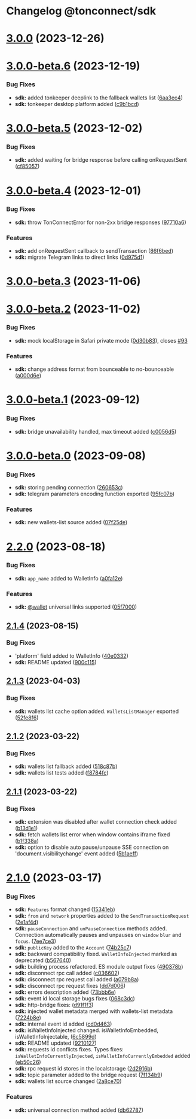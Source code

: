 # Changelog @tonconnect/sdk 

# [3.0.0](https://github.com/ton-connect/sdk/compare/sdk-3.0.0-beta.6...sdk-3.0.0) (2023-12-26)



# [3.0.0-beta.6](https://github.com/ton-connect/sdk/compare/sdk-3.0.0-beta.5...sdk-3.0.0-beta.6) (2023-12-19)


### Bug Fixes

* **sdk:** added tonkeeper deeplink to the fallback wallets list ([6aa3ec4](https://github.com/ton-connect/sdk/commit/6aa3ec46283d9e962f8be7e28c2ab6529828a1f2))
* **sdk:** tonkeeper desktop platform added ([c9b1bcd](https://github.com/ton-connect/sdk/commit/c9b1bcddc71a29926368ce2079fb7c4b602d27f6))



# [3.0.0-beta.5](https://github.com/ton-connect/sdk/compare/sdk-3.0.0-beta.4...sdk-3.0.0-beta.5) (2023-12-02)


### Bug Fixes

* **sdk:** added waiting for bridge response before calling onRequestSent ([cf85057](https://github.com/ton-connect/sdk/commit/cf850572feef8d9720aba062fd6b1d76037ceb93))



# [3.0.0-beta.4](https://github.com/ton-connect/sdk/compare/sdk-3.0.0-beta.3...sdk-3.0.0-beta.4) (2023-12-01)


### Bug Fixes

* **sdk:** throw TonConnectError for non-2xx bridge responses ([97710a6](https://github.com/ton-connect/sdk/commit/97710a6d38e347c13799c9973f26ec10d48337f4))


### Features

* **sdk:** add onRequestSent callback to sendTransaction ([86f6bed](https://github.com/ton-connect/sdk/commit/86f6bed7dc03c7c156862cccdad1218cef5b33c9))
* **sdk:** migrate Telegram links to direct links ([0d975d1](https://github.com/ton-connect/sdk/commit/0d975d1bfe0a5ffb6996f8c4dc31cf0cf90aa5f7))



# [3.0.0-beta.3](https://github.com/ton-connect/sdk/compare/sdk-3.0.0-beta.2...sdk-3.0.0-beta.3) (2023-11-06)



# [3.0.0-beta.2](https://github.com/ton-connect/sdk/compare/sdk-3.0.0-beta.1...sdk-3.0.0-beta.2) (2023-11-02)


### Bug Fixes

* **sdk:** mock localStorage in Safari private mode ([0d30b83](https://github.com/ton-connect/sdk/commit/0d30b8399a188de6ae9dc9dbd952639a761d3c06)), closes [#93](https://github.com/ton-connect/sdk/issues/93)


### Features

* **sdk:** change address format from bounceable to no-bounceable ([a000d6e](https://github.com/ton-connect/sdk/commit/a000d6ed6974babdbb335b47e0221c852890cb26))



# [3.0.0-beta.1](https://github.com/ton-connect/sdk/compare/sdk-3.0.0-beta.0...sdk-3.0.0-beta.1) (2023-09-12)


### Bug Fixes

* **sdk:** bridge unavailability handled, max timeout added ([c0056d5](https://github.com/ton-connect/sdk/commit/c0056d5df16c15fc17bdd6e6bf119ff6c8cd60dc))



# [3.0.0-beta.0](https://github.com/ton-connect/sdk/compare/sdk-2.2.0...sdk-3.0.0-beta.0) (2023-09-08)


### Bug Fixes

* **sdk:** storing pending connection ([260653c](https://github.com/ton-connect/sdk/commit/260653c4ccb9acef09d1c983a1207d5957b6de80))
* **sdk:** telegram parameters encoding function exported ([95fc07b](https://github.com/ton-connect/sdk/commit/95fc07b399d808ab99b07804ecf7bbc9963730f8))


### Features

* **sdk:** new wallets-list source added ([07f25de](https://github.com/ton-connect/sdk/commit/07f25de8910d8efb9d972a2f64c4375aaf579c99))



# [2.2.0](https://github.com/ton-connect/sdk/compare/sdk-2.1.4...sdk-2.2.0) (2023-08-18)


### Bug Fixes

* **sdk:** `app_name` added to WalletInfo ([a0fa12e](https://github.com/ton-connect/sdk/commit/a0fa12ebb976f385a3f870a3b551fb74fc591136))


### Features

* **sdk:** [@wallet](https://github.com/wallet) universal links supported ([05f7000](https://github.com/ton-connect/sdk/commit/05f70005523808694bcb985584f49b6eb039b1b3))



## [2.1.4](https://github.com/ton-connect/sdk/compare/sdk-2.1.3...sdk-2.1.4) (2023-08-15)


### Bug Fixes

* 'platform' field added to WalletInfo ([40e0332](https://github.com/ton-connect/sdk/commit/40e0332a37886baef6aaa9942a8fad7a2e29d78b))
* **sdk:** README updated ([900c115](https://github.com/ton-connect/sdk/commit/900c115bd71aa631026f60e55632e03d7b185784))



## [2.1.3](https://github.com/ton-connect/sdk/compare/sdk-2.1.2...sdk-2.1.3) (2023-04-03)


### Bug Fixes

* **sdk:** wallets list cache option added. `WalletsListManager` exported ([52fe8f6](https://github.com/ton-connect/sdk/commit/52fe8f6ecd8890b05382520b91587877cae882ae))



## [2.1.2](https://github.com/ton-connect/sdk/compare/sdk-2.1.1...sdk-2.1.2) (2023-03-22)


### Bug Fixes

* **sdk:** wallets list fallback added ([518c87b](https://github.com/ton-connect/sdk/commit/518c87b9c5a5f9c41626ba352414e0392d28d681))
* **sdk:** wallets list tests added ([f8784fc](https://github.com/ton-connect/sdk/commit/f8784fc8971053490098d6946b6fead964f1ad85))



## [2.1.1](https://github.com/ton-connect/sdk/compare/sdk-2.1.0...sdk-2.1.1) (2023-03-22)


### Bug Fixes

* **sdk:** extension was disabled after wallet connection check added ([b13d1e1](https://github.com/ton-connect/sdk/commit/b13d1e15428b1f05ab71d3f2412e94e3f4f12415))
* **sdk:** fetch wallets list error when window contains iframe fixed ([b1f338a](https://github.com/ton-connect/sdk/commit/b1f338a34159b7c3251271a38a3579cc6b7a2a84))
* **sdk:** option to disable auto pause/unpause SSE connection on 'document.visibilitychange' event added ([5b1aeff](https://github.com/ton-connect/sdk/commit/5b1aeff0827722d84c7a675046b9484a222a7e7e))



# [2.1.0](https://github.com/ton-connect/sdk/compare/sdk-2.0.7...sdk-2.1.0) (2023-03-17)


### Bug Fixes

* **sdk:** `Features` format changed ([15341eb](https://github.com/ton-connect/sdk/commit/15341eb99c01c69c75a3070ab9b13188c77b78be))
* **sdk:** `from` and `network` properties added to the `SendTransactionRequest` ([2e1af4d](https://github.com/ton-connect/sdk/commit/2e1af4d278ea128e6c0437d429e9c2cc97747bf9))
* **sdk:** `pauseConnection` and `unPauseConnection`  methods added. Connection automatically pauses and unpauses on `window` `blur` and `focus`. ([7ee7ce3](https://github.com/ton-connect/sdk/commit/7ee7ce3351b1943123353bab950a91108fb98cbd))
* **sdk:** `publicKey` added to the `Account` ([74b25c7](https://github.com/ton-connect/sdk/commit/74b25c7f3acd892214287907c80915d88c548768))
* **sdk:** backward compatibility fixed. `WalletInfoInjected` marked as deprecated ([b567640](https://github.com/ton-connect/sdk/commit/b5676403a7c8e980c1e5bd24c5e9afa93c876d75))
* **sdk:** building process refactored. ES module output fixes ([490378b](https://github.com/ton-connect/sdk/commit/490378be5db130970a8a066440ca2d1df74606af))
* **sdk:** disconnect rpc call added ([c036602](https://github.com/ton-connect/sdk/commit/c0366026b16156d69596a84771a1f0d669bda746))
* **sdk:** disconnect rpc request call added ([a079b8a](https://github.com/ton-connect/sdk/commit/a079b8a5870136b19be65b33361b812edc92719f))
* **sdk:** disconnect rpc request fixes ([dd7d006](https://github.com/ton-connect/sdk/commit/dd7d0068faff517f5dd9fe9858b39b10a360f93a))
* **sdk:** errors description added ([73bbb6e](https://github.com/ton-connect/sdk/commit/73bbb6ef4590ba10661a2f1e26f97201ba571892))
* **sdk:** event id local storage bugs fixes ([068c3dc](https://github.com/ton-connect/sdk/commit/068c3dc13e5923c174a86099f6e26abec6154810))
* **sdk:** http-bridge fixes: ([d91f1f3](https://github.com/ton-connect/sdk/commit/d91f1f3d3231dc0b87386b413e8b9e50f3d4ae26))
* **sdk:** injected wallet metadata merged with wallets-list metadata ([7224b8e](https://github.com/ton-connect/sdk/commit/7224b8ecddf60e68137a57ef435a130e499f776f))
* **sdk:** internal event id added ([cd0d463](https://github.com/ton-connect/sdk/commit/cd0d4631d54f9fbcbc5b26d48752bd221a8b1e30))
* **sdk:** isWalletInfoInjected changed. isWalletInfoEmbedded, isWalletInfoInjectable, ([6c5899d](https://github.com/ton-connect/sdk/commit/6c5899d30cfed92c2fe24e2832a120c1b3e50821))
* **sdk:** README updated ([9210127](https://github.com/ton-connect/sdk/commit/921012740963410d106d5b04d8309b9c30f8b2f4))
* **sdk:** requests id conflicts fixes. Types fixes: `isWalletInfoCurrentlyInjected`, `isWalletInfoCurrentlyEmbedded` added ([eb50c26](https://github.com/ton-connect/sdk/commit/eb50c26b72a4bc91ad921dac3a7686431353b36f))
* **sdk:** rpc request id stores in the localstorage ([2d2916b](https://github.com/ton-connect/sdk/commit/2d2916b44f5c59608b925188116884171bf61b06))
* **sdk:** topic parameter added to the bridge request ([7f134b9](https://github.com/ton-connect/sdk/commit/7f134b982e5540775b4401a5254e38f45b56c6b8))
* **sdk:** wallets list source changed ([2a8ce70](https://github.com/ton-connect/sdk/commit/2a8ce700144039ba1ae4bae315363f819cdbccf2))


### Features

* **sdk:** universal connection method added ([db62787](https://github.com/ton-connect/sdk/commit/db62787d3035238d8944e866b5671ccec6be6c37))
